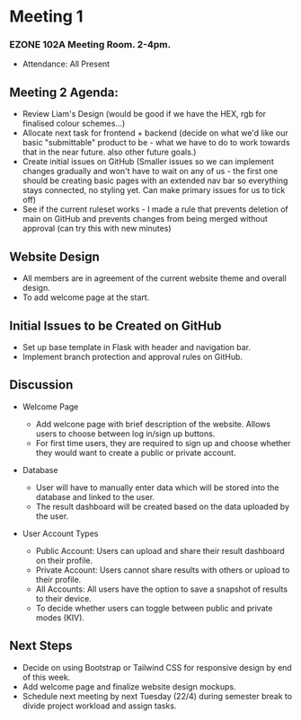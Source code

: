 # Meeting 1
### EZONE 102A Meeting Room. 2-4pm. 
- Attendance: All Present

## Meeting 2 Agenda:
- Review Liam's Design (would be good if we have the HEX, rgb for finalised colour schemes...)
- Allocate next task for frontend + backend (decide on what we'd like our basic "submittable" product to be - what we have to do to work towards that in the near future. also other future goals.)
- Create initial issues on GitHub (Smaller issues so we can implement changes gradually and won't have to wait on any of us - the first one should be creating basic pages with an extended nav bar so everything stays connected, no styling yet. Can make primary issues for us to tick off)
- See if the current ruleset works - I made a rule that prevents deletion of main on GitHub and prevents changes from being merged without approval (can try this with new minutes)

## Website Design
- All members are in agreement of the current website theme and overall design. 
- To add welcome page at the start.

## Initial Issues to be Created on GitHub
- Set up base template in Flask with header and navigation bar.
- Implement branch protection and approval rules on GitHub.

## Discussion
- Welcome Page
    - Add welcone page with brief description of the website. Allows users to choose between log in/sign up buttons. 
    - For first time users, they are required to sign up and choose whether they would want to create a public or private account.

- Database
    - User will have to manually enter data which will be stored into the database and linked to the user.
    - The result dashboard will be created based on the data uploaded by the user. 

- User Account Types
    - Public Account: Users can upload and share their result dashboard on their profile.
    - Private Account: Users cannot share results with others or upload to their profile.
    - All Accounts: All users have the option to save a snapshot of results to their device.
    - To decide whether users can toggle between public and private modes (KIV).

## Next Steps
- Decide on using Bootstrap or Tailwind CSS for responsive design by end of this week.
- Add welcome page and finalize website design mockups.
- Schedule next meeting by next Tuesday (22/4) during semester break to divide project workload and assign tasks.